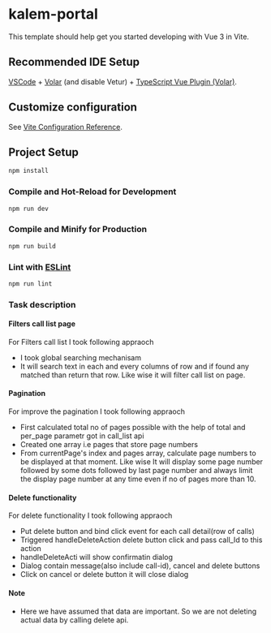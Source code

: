 # kalem-portal

This template should help get you started developing with Vue 3 in Vite.

## Recommended IDE Setup

[VSCode](https://code.visualstudio.com/) + [Volar](https://marketplace.visualstudio.com/items?itemName=Vue.volar) (and disable Vetur) + [TypeScript Vue Plugin (Volar)](https://marketplace.visualstudio.com/items?itemName=Vue.vscode-typescript-vue-plugin).

## Customize configuration

See [Vite Configuration Reference](https://vitejs.dev/config/).

## Project Setup

```sh
npm install
```

### Compile and Hot-Reload for Development

```sh
npm run dev
```

### Compile and Minify for Production

```sh
npm run build
```

### Lint with [ESLint](https://eslint.org/)

```sh
npm run lint
```

### Task description

#### Filters call list page

For Filters call list I took following appraoch

- I took global searching mechanisam
- It will search text in each and every columns of row and if found any matched than return that row. Like wise it will filter call list on page.

#### Pagination

For improve the pagination I took following appraoch

- First calculated total no of pages possible with the help of total and per_page parametr got in call_list api
- Created one array i.e pages that store page numbers
- From currentPage's index and pages array, calculate page numbers to be displayed at that moment.
  Like wise It will display some page number followed by some dots followed by last page number and always limit the display page number at any time even if no of pages more than 10.

#### Delete functionality

For delete functionality I took following appraoch

- Put delete button and bind click event for each call detail(row of calls)
- Triggered handleDeleteAction delete button click and pass call_Id to this action
- handleDeleteActi will show confirmatin dialog
- Dialog contain message(also include call-id), cancel and delete buttons
- Click on cancel or delete button it will close dialog

#### Note

- Here we have assumed that data are important. So we are not deleting actual data by calling delete api.
